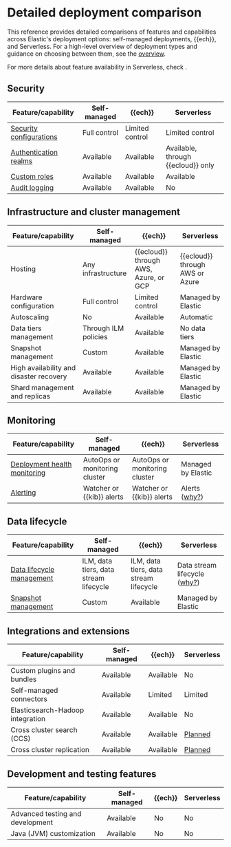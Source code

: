 
# Detailed deployment comparison

This reference provides detailed comparisons of features and capabilities across Elastic's deployment options: self-managed deployments, {{ech}}, and Serverless. For a high-level overview of deployment types and guidance on choosing between them, see the [overview](../deploy.md).

For more details about feature availability in Serverless, check [](elastic-cloud/differences-from-other-elasticsearch-offerings.md#elasticsearch-differences-serverless-feature-categories).

## Security

| Feature/capability | Self-managed | {{ech}} | Serverless |
|-------------------|-------------|--------------------------------|-------------------------|
| [Security configurations](/deploy-manage/security.md) | Full control | Limited control | Limited control |
| [Authentication realms](/deploy-manage/users-roles.md) | Available | Available | Available, through {{ecloud}} only |
| [Custom roles](/deploy-manage/users-roles.md) | Available | Available | Available |
| [Audit logging](/deploy-manage/security/logging-configuration/security-event-audit-logging.md) | Available | Available | No |

## Infrastructure and cluster management

| Feature/capability | Self-managed | {{ech}} | Serverless |
|-------------------|-------------|--------------------------------|-------------------------|
| Hosting | Any infrastructure | {{ecloud}} through AWS, Azure, or GCP | {{ecloud}} through AWS or Azure |
| Hardware configuration | Full control | Limited control | Managed by Elastic |
| Autoscaling | No | Available | Automatic |
| Data tiers management | Through ILM policies | Available | No data tiers |
| Snapshot management | Custom | Available | Managed by Elastic |
| High availability and disaster recovery | Available | Available | Managed by Elastic |
| Shard management and replicas | Available | Available | Managed by Elastic |

## Monitoring

| Feature/capability | Self-managed | {{ech}} | Serverless |
|-------------------|-------------|--------------------------------|-------------------------|
| [Deployment health monitoring](/deploy-manage/monitor.md) | AutoOps or monitoring cluster | AutoOps or monitoring cluster | Managed by Elastic |
| [Alerting](/explore-analyze/alerts-cases.md) | Watcher or {{kib}} alerts | Watcher or {{kib}} alerts | Alerts ([why?](/deploy-manage/deploy/elastic-cloud/differences-from-other-elasticsearch-offerings.md#elasticsearch-differences-serverless-features-replaced)) |

## Data lifecycle

| Feature/capability | Self-managed | {{ech}} | Serverless |
|-------------------|-------------|--------------------------------|-------------------------|
| [Data lifecycle management](/manage-data/lifecycle.md) | ILM, data tiers, data stream lifecycle | ILM, data tiers, data stream lifecycle | Data stream lifecycle ([why?](/deploy-manage/deploy/elastic-cloud/differences-from-other-elasticsearch-offerings.md#elasticsearch-differences-serverless-features-replaced)) |
| [Snapshot management](/deploy-manage/tools/snapshot-and-restore.md) | Custom | Available | Managed by Elastic |

## Integrations and extensions

| Feature/capability | Self-managed | {{ech}} | Serverless |
|-------------------|-------------|--------------------------------|-------------------------|
| Custom plugins and bundles | Available | Available | No |
| Self-managed connectors | Available | Limited | Limited |
| Elasticsearch-Hadoop integration | Available | Available | No |
| Cross cluster search (CCS) | Available | Available | [Planned](/deploy-manage/deploy/elastic-cloud/differences-from-other-elasticsearch-offerings.md#elasticsearch-differences-serverless-feature-planned) |
| Cross cluster replication | Available | Available | [Planned](/deploy-manage/deploy/elastic-cloud/differences-from-other-elasticsearch-offerings.md#elasticsearch-differences-serverless-feature-planned) |

## Development and testing features

| Feature/capability | Self-managed | {{ech}} | Serverless |
|-------------------|-------------|--------------------------------|-------------------------|
| Advanced testing and development | Available | No | No |
| Java (JVM) customization | Available | No | No |

